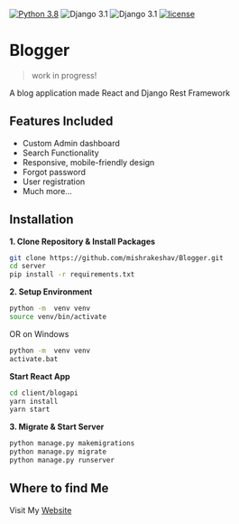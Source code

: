 [![Python 3.8](https://img.shields.io/badge/python-3.8-yellow.svg)](https://www.python.org/downloads/release/python-360/)
![Django 3.1](https://img.shields.io/badge/Django-3.1-green.svg)
![Django 3.1](https://img.shields.io/badge/React-17.0.1-green.svg)
[![license](https://img.shields.io/github/license/DAVFoundation/captain-n3m0.svg?style=flat-square)]()
# Blogger
> work in progress!

A blog application made React and Django Rest Framework
## Features Included
- Custom Admin dashboard
- Search Functionality
- Responsive, mobile-friendly design
- Forgot password 
- User registration
- Much more...

## Installation

**1. Clone Repository & Install Packages**
```sh
git clone https://github.com/mishrakeshav/Blogger.git
cd server
pip install -r requirements.txt
```
**2. Setup Environment**
```sh
python -m  venv venv
source venv/bin/activate
``````
OR on Windows
```sh
python -m  venv venv
activate.bat
``````
**Start React App**
```sh
cd client/blogapi 
yarn install 
yarn start 
``````

**3. Migrate & Start Server**
```sh
python manage.py makemigrations
python manage.py migrate
python manage.py runserver
```

## Where to find Me
Visit My [Website](https://mishrakeshav.github.io)
